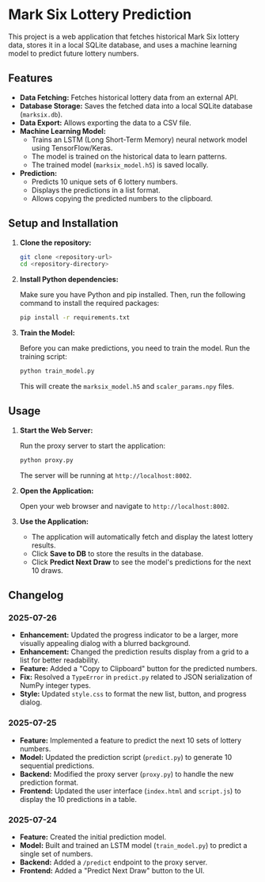 # Mark Six Lottery Prediction

This project is a web application that fetches historical Mark Six lottery data, stores it in a local SQLite database, and uses a machine learning model to predict future lottery numbers.

## Features

-   **Data Fetching:** Fetches historical lottery data from an external API.
-   **Database Storage:** Saves the fetched data into a local SQLite database (`marksix.db`).
-   **Data Export:** Allows exporting the data to a CSV file.
-   **Machine Learning Model:**
    -   Trains an LSTM (Long Short-Term Memory) neural network model using TensorFlow/Keras.
    -   The model is trained on the historical data to learn patterns.
    -   The trained model (`marksix_model.h5`) is saved locally.
-   **Prediction:**
    -   Predicts 10 unique sets of 6 lottery numbers.
    -   Displays the predictions in a list format.
    -   Allows copying the predicted numbers to the clipboard.

## Setup and Installation

1.  **Clone the repository:**

    ```bash
    git clone <repository-url>
    cd <repository-directory>
    ```

2.  **Install Python dependencies:**

    Make sure you have Python and pip installed. Then, run the following command to install the required packages:

    ```bash
    pip install -r requirements.txt
    ```

3.  **Train the Model:**

    Before you can make predictions, you need to train the model. Run the training script:

    ```bash
    python train_model.py
    ```

    This will create the `marksix_model.h5` and `scaler_params.npy` files.

## Usage

1.  **Start the Web Server:**

    Run the proxy server to start the application:

    ```bash
    python proxy.py
    ```

    The server will be running at `http://localhost:8002`.

2.  **Open the Application:**

    Open your web browser and navigate to `http://localhost:8002`.

3.  **Use the Application:**
    -   The application will automatically fetch and display the latest lottery results.
    -   Click **Save to DB** to store the results in the database.
    -   Click **Predict Next Draw** to see the model's predictions for the next 10 draws.

## Changelog

### 2025-07-26

-   **Enhancement:** Updated the progress indicator to be a larger, more visually appealing dialog with a blurred background.
-   **Enhancement:** Changed the prediction results display from a grid to a list for better readability.
-   **Feature:** Added a "Copy to Clipboard" button for the predicted numbers.
-   **Fix:** Resolved a `TypeError` in `predict.py` related to JSON serialization of NumPy integer types.
-   **Style:** Updated `style.css` to format the new list, button, and progress dialog.

### 2025-07-25

-   **Feature:** Implemented a feature to predict the next 10 sets of lottery numbers.
-   **Model:** Updated the prediction script (`predict.py`) to generate 10 sequential predictions.
-   **Backend:** Modified the proxy server (`proxy.py`) to handle the new prediction format.
-   **Frontend:** Updated the user interface (`index.html` and `script.js`) to display the 10 predictions in a table.

### 2025-07-24

-   **Feature:** Created the initial prediction model.
-   **Model:** Built and trained an LSTM model (`train_model.py`) to predict a single set of numbers.
-   **Backend:** Added a `/predict` endpoint to the proxy server.
-   **Frontend:** Added a "Predict Next Draw" button to the UI.